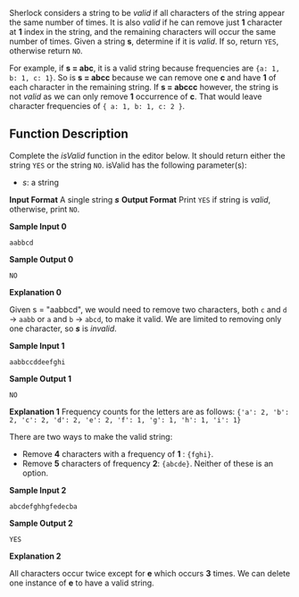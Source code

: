 Sherlock considers a string to be  _valid_  if all characters of the string appear the same number of times. It is also  _valid_  if he can remove just **1** character at **1** index in the string, and the remaining characters will occur the same number of times. Given a string  **s**, determine if it is  _valid_. If so, return  `YES`, otherwise return  `NO`.

For example, if **s = abc**, it is a valid string because frequencies are `{a: 1, b: 1, c: 1}`. So is **s = abcc** because we can remove one **c** and have **1** of each character in the remaining string. If **s = abccc** however, the string is not  _valid_  as we can only remove **1** occurrence of **c**. That would leave character frequencies of `{ a: 1, b: 1, c: 2 }`.

## Function Description
Complete the  _isValid_  function in the editor below. 
It should return either the string  `YES`  or the string  `NO`.
isValid has the following parameter(s):
-   _s_: a string

**Input Format**
A single string  ***s***
**Output Format**
Print  `YES`  if string  is  _valid_, otherwise, print  `NO`.

**Sample Input 0**

    aabbcd

**Sample Output 0**

    NO
**Explanation 0**

Given  s = "aabbcd", we would need to remove two characters, both  `c`  and  `d`  -> `aabb`  or  `a`  and  `b` -> `abcd`, to make it valid. We are limited to removing only one character, so ***s*** is  _invalid_.

**Sample Input 1**     

    aabbccddeefghi
**Sample Output 1**

    NO
**Explanation 1**
Frequency counts for the letters are as follows:
`{'a': 2, 'b': 2, 'c': 2, 'd': 2, 'e': 2, 'f': 1, 'g': 1, 'h': 1, 'i': 1}`

There are two ways to make the valid string:

-   Remove **4** characters with a frequency of **1** :  `{fghi}`.
-   Remove **5** characters of frequency **2**: `{abcde}`.
Neither of these is an option.

**Sample Input 2**

    abcdefghhgfedecba

**Sample Output 2**

    YES

**Explanation 2**

All characters occur twice except for **e** which occurs **3** times. We can delete one instance of **e** to have a valid string.

<!--stackedit_data:
eyJoaXN0b3J5IjpbMjA2MTY1Njg0NV19
-->